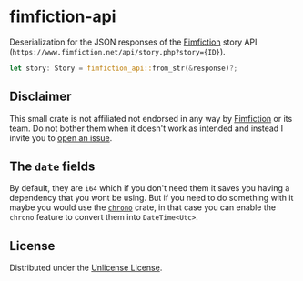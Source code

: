 # fimfiction-api

Deserialization for the JSON responses of the [Fimfiction][fimfiction] story API
(`https://www.fimfiction.net/api/story.php?story={ID}`).

```rust
let story: Story = fimfiction_api::from_str(&response)?;
```

## Disclaimer

This small crate is not affiliated not endorsed in any way by [Fimfiction][fimfiction]
or its team. Do not bother them when it doesn't work as intended and instead I invite you to
[open an issue][issues].

## The `date` fields

By default, they are `i64` which if you don't need them it saves you having a dependency that you
wont be using. But if you need to do something with it maybe you would use the [`chrono`][chrono]
crate, in that case you can enable the `chrono` feature to convert them into `DateTime<Utc>`.

## License

Distributed under the [Unlicense License](LICENSE).

[fimfiction]: https://www.fimfiction.net/
[chrono]: https://docs.rs/chrono/0.4/chrono/

[issues]: https://github.com/ZodiacalComet/deserialize-fimfic-api/issues
